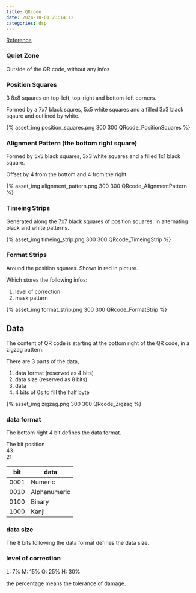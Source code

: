 ```yaml
---
title: QRcode
date: 2024-10-01 23:14:12
categories: dsp
---
```


[Reference](https://www.youtube.com/watch?v=w5ebcowAJD8)

### Quiet Zone

Outside of the QR code, without any infos

### Position Squares

3 8x8 sqaures on top-left, top-right and bottom-left corners.

Formed by a 7x7 black squres, 5x5 white squares and a filled 3x3 black sqaure and outlined by white.

{% asset_img position_squares.png 300 300 QRcode_PositionSquares %}

### Alignment Pattern (the bottom right square)

Formed by 5x5 black squares, 3x3 white squares and a filled 1x1 black square.

Offset by 4 from the bottom and 4 from the right

{% asset_img alignment_pattern.png 300 300 QRcode_AlignmentPattern %}

### Timeing Strips

Generated along the 7x7 black squares of position squares. In alternating black and white patterns.

{% asset_img timeing_strip.png 300 300 QRcode_TimeingStrip %}

### Format Strips

Around the position squares. Shown in red in picture.

Which stores the following infos:

1. level of correction
2. mask pattern

{% asset_img format_strip.png 300 300 QRcode_FormatStrip %}

## Data

The content of QR code is starting at the bottom right of the QR code, in a zigzag pattern.

There are 3 parts of the data,

1. data format (reserved as 4 bits)
2. data size (reserved as 8 bits)
3. data
4. 4 bits of 0s to fill the half byte

{% asset_img zigzag.png 300 300 QRcode_Zigzag %}

### data format

The bottom right 4 bit defines the data format.

The bit position \
43\
21

| bit  | data         |
| ---- | ------------ |
| 0001 | Numeric      |
| 0010 | Alphanumeric |
| 0100 | Binary       |
| 1000 | Kanji        |

### data size

The 8 bits following the data format defines the data size.

### level of correction

L: 7%
M: 15%
Q: 25%
H: 30%

the percentage means the tolerance of damage.

